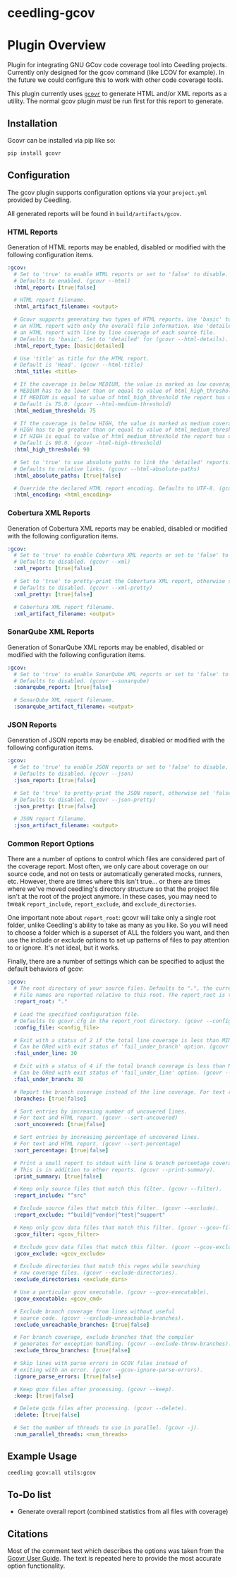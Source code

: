 ceedling-gcov
=============

# Plugin Overview

Plugin for integrating GNU GCov code coverage tool into Ceedling projects.
Currently only designed for the gcov command (like LCOV for example). In the
future we could configure this to work with other code coverage tools.

This plugin currently uses [`gcovr`](https://www.gcovr.com/) to generate HTML and/or XML reports as a
utility. The normal gcov plugin _must_ be run first for this report to generate.

## Installation

Gcovr can be installed via pip like so:

```sh
pip install gcovr
```

## Configuration

The gcov plugin supports configuration options via your `project.yml` provided
by Ceedling.

All generated reports will be found in `build/artifacts/gcov`.

### HTML Reports

Generation of HTML reports may be enabled, disabled or modified
with the following configuration items.

```yaml
:gcov:
  # Set to 'true' to enable HTML reports or set to 'false' to disable.
  # Defaults to enabled. (gcovr --html)
  :html_report: [true|false]

  # HTML report filename.
  :html_artifact_filename: <output>

  # Gcovr supports generating two types of HTML reports. Use 'basic' to create
  # an HTML report with only the overall file information. Use 'detailed' to create
  # an HTML report with line by line coverage of each source file.
  # Defaults to 'basic'. Set to 'detailed' for (gcovr --html-details).
  :html_report_type: [basic|detailed]

  # Use 'title' as title for the HTML report.
  # Default is 'Head'. (gcovr --html-title)
  :html_title: <title>

  # If the coverage is below MEDIUM, the value is marked as low coverage in the HTML report.
  # MEDIUM has to be lower than or equal to value of html_high_threshold.
  # If MEDIUM is equal to value of html_high_threshold the report has only high and low coverage.
  # Default is 75.0. (gcovr --html-medium-threshold)
  :html_medium_threshold: 75

  # If the coverage is below HIGH, the value is marked as medium coverage in the HTML report.
  # HIGH has to be greater than or equal to value of html_medium_threshold.
  # If HIGH is equal to value of html_medium_threshold the report has only high and low coverage.
  # Default is 90.0. (gcovr -html-high-threshold)
  :html_high_threshold: 90

  # Set to 'true' to use absolute paths to link the 'detailed' reports.
  # Defaults to relative links. (gcovr --html-absolute-paths)
  :html_absolute_paths: [true|false]

  # Override the declared HTML report encoding. Defaults to UTF-8. (gcovr --html-encoding)
  :html_encoding: <html_encoding>
```

### Cobertura XML Reports

Generation of Cobertura XML reports may be enabled, disabled or modified
with the following configuration items.

```yaml
:gcov:
  # Set to 'true' to enable Cobertura XML reports or set to 'false' to disable.
  # Defaults to disabled. (gcovr --xml)
  :xml_report: [true|false]

  # Set to 'true' to pretty-print the Cobertura XML report, otherwise set to 'false'.
  # Defaults to disabled. (gcovr --xml-pretty)
  :xml_pretty: [true|false]

  # Cobertura XML report filename.
  :xml_artifact_filename: <output>
```

### SonarQube XML Reports

Generation of SonarQube XML reports may be enabled, disabled or modified
with the following configuration items.

```yaml
:gcov:
  # Set to 'true' to enable SonarQube XML reports or set to 'false' to disable.
  # Defaults to disabled. (gcovr --sonarqube)
  :sonarqube_report: [true|false]

  # SonarQube XML report filename.
  :sonarqube_artifact_filename: <output>
```

### JSON Reports

Generation of JSON reports may be enabled, disabled or modified
with the following configuration items.

```yaml
:gcov:
  # Set to 'true' to enable JSON reports or set to 'false' to disable.
  # Defaults to disabled. (gcovr --json)
  :json_report: [true|false]

  # Set to 'true' to pretty-print the JSON report, otherwise set 'false'.
  # Defaults to disabled. (gcovr --json-pretty)
  :json_pretty: [true|false]

  # JSON report filename.
  :json_artifact_filename: <output>
```

### Common Report Options

There are a number of options to control which files are considered part of
the coverage report. Most often, we only care about coverage on our source code, and not
on tests or automatically generated mocks, runners, etc. However, there are times
where this isn't true... or there are times where we've moved ceedling's directory
structure so that the project file isn't at the root of the project anymore. In these
cases, you may need to tweak `report_include`, `report_exclude`, and `exclude_directories`.

One important note about `report_root`: gcovr will take only a single root folder, unlike
Ceedling's ability to take as many as you like. So you will need to choose a folder which is
a superset of ALL the folders you want, and then use the include or exclude options to set up
patterns of files to pay attention to or ignore. It's not ideal, but it works.

Finally, there are a number of settings which can be specified to adjust the
default behaviors of gcov:

```yaml
:gcov:
  # The root directory of your source files. Defaults to ".", the current directory.
  # File names are reported relative to this root. The report_root is the default report_include.
  :report_root: "."

  # Load the specified configuration file.
  # Defaults to gcovr.cfg in the report_root directory. (gcovr --config)
  :config_file: <config_file>

  # Exit with a status of 2 if the total line coverage is less than MIN.
  # Can be ORed with exit status of 'fail_under_branch' option. (gcovr --fail-under-line)
  :fail_under_line: 30

  # Exit with a status of 4 if the total branch coverage is less than MIN.
  # Can be ORed with exit status of 'fail_under_line' option. (gcovr --fail-under-branch)
  :fail_under_branch: 30

  # Report the branch coverage instead of the line coverage. For text report only. (gcovr --branches).
  :branches: [true|false]

  # Sort entries by increasing number of uncovered lines.
  # For text and HTML report. (gcovr --sort-uncovered)
  :sort_uncovered: [true|false]

  # Sort entries by increasing percentage of uncovered lines.
  # For text and HTML report. (gcovr --sort-percentage)
  :sort_percentage: [true|false]

  # Print a small report to stdout with line & branch percentage coverage.
  # This is in addition to other reports. (gcovr --print-summary).
  :print_summary: [true|false]

  # Keep only source files that match this filter. (gcovr --filter).
  :report_include: "^src"

  # Exclude source files that match this filter. (gcovr --exclude).
  :report_exclude: "^build|^vendor|^test|^support"

  # Keep only gcov data files that match this filter. (gcovr --gcov-filter).
  :gcov_filter: <gcov_filter>

  # Exclude gcov data files that match this filter. (gcovr --gcov-exclude).
  :gcov_exclude: <gcov_exclude>

  # Exclude directories that match this regex while searching
  # raw coverage files. (gcovr --exclude-directories).
  :exclude_directories: <exclude_dirs>

  # Use a particular gcov executable. (gcovr --gcov-executable).
  :gcov_executable: <gcov_cmd>

  # Exclude branch coverage from lines without useful
  # source code. (gcovr --exclude-unreachable-branches).
  :exclude_unreachable_branches: [true|false]

  # For branch coverage, exclude branches that the compiler
  # generates for exception handling. (gcovr --exclude-throw-branches).
  :exclude_throw_branches: [true|false]

  # Skip lines with parse errors in GCOV files instead of
  # exiting with an error. (gcovr --gcov-ignore-parse-errors).
  :ignore_parse_errors: [true|false]

  # Keep gcov files after processing. (gcovr --keep).
  :keep: [true|false]

  # Delete gcda files after processing. (gcovr --delete).
  :delete: [true|false]

  # Set the number of threads to use in parallel. (gcovr -j).
  :num_parallel_threads: <num_threads>
```

## Example Usage

```sh
ceedling gcov:all utils:gcov
```

## To-Do list

- Generate overall report (combined statistics from all files with coverage)

## Citations

Most of the comment text which describes the options was taken from the
[Gcovr User Guide](https://www.gcovr.com/en/stable/guide.html). The text
is repeated here to provide the most accurate option functionality.
